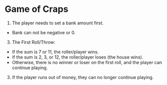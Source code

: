 # Game of Craps
1. The player needs to set a bank amount first.
- Bank can not be negative or 0. 
3. The First Roll/Throw:
- If the sum is 7 or 11, the roller/player wins.
- If the sum is 2, 3, or 12, the roller/player loses (the house wins).
- Otherwise, there is no winner or loser on the first roll, and the player can continue playing.
3. If the player runs out of money, they can no longer continue playing. 
